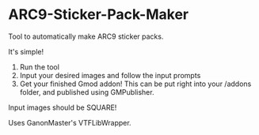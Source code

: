 # ARC9-Sticker-Pack-Maker
Tool to automatically make ARC9 sticker packs.

It's simple!

1. Run the tool
2. Input your desired images and follow the input prompts
3. Get your finished Gmod addon! This can be put right into your /addons folder, and published using GMPublisher.

Input images should be SQUARE!

Uses GanonMaster's VTFLibWrapper.
